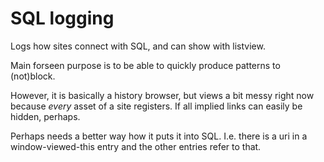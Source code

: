 # SQL logging
Logs how sites connect with SQL, and can show with listview.

Main forseen purpose is to be able to quickly produce patterns to (not)block.

However, it is basically a history browser, but views a bit messy right now
because *every* asset of a site registers. If all implied links can
easily be hidden, perhaps.

Perhaps needs a better way how it puts it into SQL. I.e. there is a uri in a
window-viewed-this entry and the other entries refer to that.
